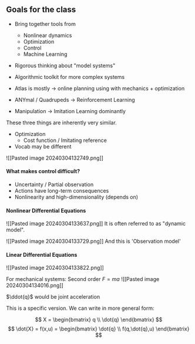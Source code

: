 ## Goals for the class
- Bring together tools from
	- Nonlinear dynamics
	- Optimization
	- Control
	- Machine Learning
- Rigorous thinking about "model systems"
- Algorithmic toolkit for more complex systems

- Atlas is mostly -> online planning using with mechanics + optimization
- ANYmal / Quadrupeds → Reinforcement Learning
- Manipulation → Imitation Learning dominantly

These three things are inherently very similar.
- Optimization
	- Cost function / Imitating reference
- Vocab may be different

![[Pasted image 20240304132749.png]]

#### What makes control difficult?
- Uncertainty / Partial observation
- Actions have long-term consequences
- Nonlinearity and high-dimensionality (depends on)

#### Nonlinear Differential Equations
![[Pasted image 20240304133637.png]]
It is often referred to as "dynamic model".

![[Pasted image 20240304133729.png]]
And this is 'Observation model'

#### Linear Differential Equations
![[Pasted image 20240304133822.png]]


For mechanical systems:
Second order $F = ma$
![[Pasted image 20240304134016.png]]

$\ddot{q}$ would be joint acceleration

This is a specific version. We can write in more general form:

$$
X = 
\begin{bmatrix}
q \\ 
\dot{q}
\end{bmatrix}
$$
$$
\dot{X} = f(x,u) = 
\begin{bmatrix}
\dot{q} \\
f(q,\dot{q},u)
\end{bmatrix}
$$
